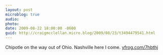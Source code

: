 ```yaml
---
layout: post
microblog: true
audio: 
photo: 
date: 2009-08-22 18:00:00 -0600
guid: http://craigmcclellan.micro.blog/2009/08/23/t3494479541.html
---
```

Chipotle on the way out of Ohio. Nashville here I come.  [yfrog.com/7hbthj](http://yfrog.com/7hbthj)
